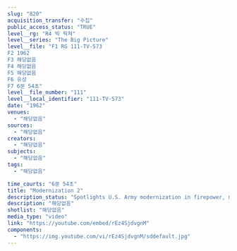 ```yaml
---
slug: "820"
acquisition_transfer: "수집"
public_access_status: "TRUE"
level__rg: "R4 빅 픽쳐"
level__series: "The Big Picture"
level__file: "F1 RG 111-TV-573
F2 1962
F3 해당없음
F4 해당없음
F5 해당없음
F6 유성
F7 6분 54초"
level__file_number: "111"
level__local_identifier: "111-TV-573"
date: "1962"
venues: 
  - "해당없음"
sources: 
  - "해당없음"
creators: 
  - "해당없음"
subjects: 
  - "해당없음"
tags: 
  - "해당없음"

time_courts: "6분 54초"
title: "Modernization 2"
description_status: "Spotlights U.S. Army modernization in firepower, mobility and communications and previews research and development items of the future."
description: "해당없음"
shotlist: "해당없음"
media_type: "video"
link: "https://youtube.com/embed/rEz4SjdvgnM"
components: 
  - "https://img.youtube.com/vi/rEz4SjdvgnM/sddefault.jpg"
---
```

